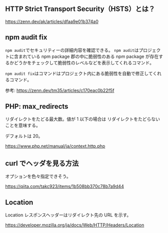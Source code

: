 ## HTTP Strict Transport Security（HSTS）とは？

https://zenn.dev/ak/articles/dfaa9e01b374a0

## npm audit fix

`npm audit`でセキュリティーの詳細内容を確認できる。
`npm audit`はプロジェクトに含まれている npm package 郡の中に脆弱性のある npm package が存在するかどうかをチェックして脆弱性のレベルなどを表示してくれるコマンド。

`npm audit fix`はコマンドはプロジェクト内にある脆弱性を自動で修正してくれるコマンド。

参考: https://zenn.dev/tm35/articles/c170eac0b22f5f

## PHP: max_redirects

リダイレクトをたどる最大数。値が 1 以下の場合は リダイレクトをたどらないことを意味する。

デフォルトは 20。

https://www.php.net/manual/ja/context.http.php

## curl でヘッダを見る方法

オプションを色々指定できそう。

https://qiita.com/takc923/items/1b508bb370c78b7a9d44

## Location

Location レスポンスヘッダーはリダイレクト先の URL を示す。

https://developer.mozilla.org/ja/docs/Web/HTTP/Headers/Location
